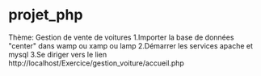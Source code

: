 # projet_php
Thème: Gestion de vente de voitures
1.Importer la base de données "center" dans wamp ou xamp ou lamp
2.Démarrer les services apache et mysql
3.Se diriger vers le lien http://localhost/Exercice/gestion_voiture/accueil.php
